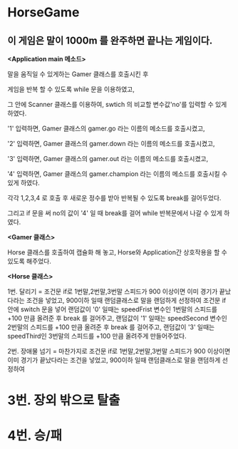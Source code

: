 # HorseGame

이 게임은 말이 1000m 를 완주하면 끝나는 게임이다.
-------------------------------------------------------------------------
**<Application main 메소드>**

말을 움직일 수 있게하는 Gamer 클래스를 호출시킨 후

게임을 반복 할 수 있도록 while 문을 이용하였고,

그 안에 Scanner 클래스를 이용하여, swtich 의 비교할 변수값'no'를 입력할 수 있게 하였다.

'1' 입력하면, Gamer 클래스의 gamer.go 라는 이름의 메소드를 호출시켰고,

'2' 입력하면, Gamer 클래스의 gamer.down 라는 이름의 메소드를 호출시켰고,

'3' 입력하면, Gamer 클래스의 gamer.out 라는 이름의 메소드를 호출시켰고,

'4' 입력하면, Gamer 클래스의 gamer.champion 라는 이름의 메소드를 호출시킬 수 있게 하였다.

각각 1,2,3,4 로 호출 후 새로운 정수를 받아 반복될 수 있도록 break를 걸어두었다.

그리고 if 문을 써 no의 값이 '4' 일 때 break를 걸어 while 반복문에서 나갈 수 있게 하였다. 


**<Gamer 클래스>**

Horse 클래스를 호출하여 캡슐화 해 놓고,
Horse와 Application간 상호작용을 할 수 있도록 해주었다.


**<Horse 클래스>**

1번. 달리기
= 조건문 if로 1번말,2번말,3번말 스피드가 
900 이상이면 이미 경기가 끝났다라는 조건을 넣었고,
900이하 일때 랜덤클래스로 말을 랜덤하게 선정하여 
조건문 if 안에 switch 문을 넣어
랜덤값이 '0' 일때는 speedFrist 변수인 1번말의 스피드를 +100 만큼 올려준 후 break 를 걸어주고,
랜덤값이 '1' 일때는 speedSecond 변수인 2번말의 스피드를 +100 만큼 올려준 후 break 를 걸어주고,
랜덤값이 '3' 일때는 speedThird인 3번말의 스피드를 +100 만큼 올려주게 만들어주었다.

2번. 장애물 넘기
= 마찬가지로 조건문 if로 1번말,2번말,3번말 스피드가 
900 이상이면 이미 경기가 끝났다라는 조건을 넣었고,
900이하 일때 랜덤클래스로 말을 랜덤하게 선정하여 


3번. 장외 밖으로 탈출
=

4번. 승/패
=
